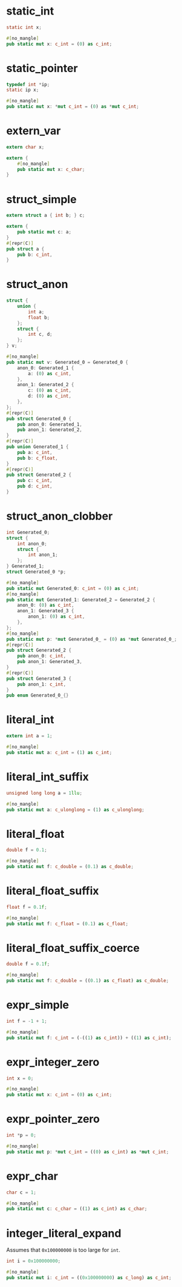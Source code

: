 # static_int

```c
static int x;
```

```rust
#[no_mangle]
pub static mut x: c_int = (0) as c_int;
```

# static_pointer

```c
typedef int *ip;
static ip x;
```

```rust
#[no_mangle]
pub static mut x: *mut c_int = (0) as *mut c_int;
```

# extern_var

```c
extern char x;
```

```rust
extern {
    #[no_mangle]
    pub static mut x: c_char;
}
```

# struct_simple

```c
extern struct a { int b; } c;
```

```rust
extern {
    pub static mut c: a;
}
#[repr(C)]
pub struct a {
    pub b: c_int,
}
```

# struct_anon

```c
struct {
    union {
        int a;
        float b;
    };
    struct {
        int c, d;
    };
} v;
```

```rust
#[no_mangle]
pub static mut v: Generated_0 = Generated_0 {
    anon_0: Generated_1 {
        a: (0) as c_int,
    },
    anon_1: Generated_2 {
        c: (0) as c_int,
        d: (0) as c_int,
    },
};
#[repr(C)]
pub struct Generated_0 {
    pub anon_0: Generated_1,
    pub anon_1: Generated_2,
}
#[repr(C)]
pub union Generated_1 {
    pub a: c_int,
    pub b: c_float,
}
#[repr(C)]
pub struct Generated_2 {
    pub c: c_int,
    pub d: c_int,
}
```

# struct_anon_clobber

```c
int Generated_0;
struct {
    int anon_0;
    struct {
        int anon_1;
    };
} Generated_1;
struct Generated_0 *p;
```

```rust
#[no_mangle]
pub static mut Generated_0: c_int = (0) as c_int;
#[no_mangle]
pub static mut Generated_1: Generated_2 = Generated_2 {
    anon_0: (0) as c_int,
    anon_1: Generated_3 {
        anon_1: (0) as c_int,
    },
};
#[no_mangle]
pub static mut p: *mut Generated_0_ = (0) as *mut Generated_0_;
#[repr(C)]
pub struct Generated_2 {
    pub anon_0: c_int,
    pub anon_1: Generated_3,
}
#[repr(C)]
pub struct Generated_3 {
    pub anon_1: c_int,
}
pub enum Generated_0_{}
```

# literal_int

```c
extern int a = 1;
```

```rust
#[no_mangle]
pub static mut a: c_int = (1) as c_int;
```

# literal_int_suffix

```c
unsigned long long a = 1llu;
```

```rust
#[no_mangle]
pub static mut a: c_ulonglong = (1) as c_ulonglong;
```

# literal_float

```c
double f = 0.1;
```

```rust
#[no_mangle]
pub static mut f: c_double = (0.1) as c_double;
```

# literal_float_suffix

```c
float f = 0.1f;
```

```rust
#[no_mangle]
pub static mut f: c_float = (0.1) as c_float;
```

# literal_float_suffix_coerce

```c
double f = 0.1f;
```

```rust
#[no_mangle]
pub static mut f: c_double = ((0.1) as c_float) as c_double;
```

# expr_simple

```c
int f = -1 + 1;
```

```rust
#[no_mangle]
pub static mut f: c_int = (-((1) as c_int)) + ((1) as c_int);
```


# expr_integer_zero

```c
int x = 0;
```

```rust
#[no_mangle]
pub static mut x: c_int = (0) as c_int;
```

# expr_pointer_zero

```c
int *p = 0;
```

```rust
#[no_mangle]
pub static mut p: *mut c_int = ((0) as c_int) as *mut c_int;
```

# expr_char

```c
char c = 1;
```

```rust
#[no_mangle]
pub static mut c: c_char = ((1) as c_int) as c_char;
```

# integer_literal_expand

Assumes that `0x100000000` is too large for `int`.

```c
int i = 0x100000000;
```

```rust
#[no_mangle]
pub static mut i: c_int = ((0x100000000) as c_long) as c_int;
```
